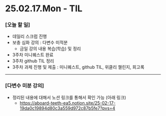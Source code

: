 # 25.02.17.Mon - TIL

### [오늘 할 일]

- 데일리 스크럼 진행
- 보충 심화 강의 : 다변수 미적분
     - 금일 강의 내용 복습(학습) 및 정리
- 3주차 미니퀘스트 완료
- 3주차 github TIL 정리
- 3주차 과제 진행 및 제출 : 미니퀘스트, github TIL, 위클리 챌린지, 회고록

---

### [다변수 미분 강의]

- 정리된 내용에 대해서 노션 링크를 통해서 확인 가능 (아래 링크)
     - https://aboard-teeth-ea5.notion.site/25-02-17-19da0c19894d80c3a559d972c87b5fe7?pvs=4

